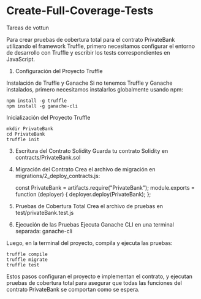 # Create-Full-Coverage-Tests
Tareas de vottun

Para crear pruebas de cobertura total para el contrato PrivateBank utilizando el framework Truffle, primero necesitamos configurar el entorno de desarrollo con Truffle y escribir los tests correspondientes en JavaScript.

1. Configuración del Proyecto Truffle
   
Instalación de Truffle y Ganache
Si no tenemos Truffle y Ganache instalados, primero necesitamos instalarlos globalmente usando npm:

    npm install -g truffle
    npm install -g ganache-cli

Inicialización del Proyecto Truffle

    mkdir PrivateBank
    cd PrivateBank
    truffle init

3. Escritura del Contrato Solidity
Guarda tu contrato Solidity en contracts/PrivateBank.sol

4. Migración del Contrato
Crea el archivo de migración en migrations/2_deploy_contracts.js:

    const PrivateBank = artifacts.require("PrivateBank");
    module.exports = function (deployer) {
      deployer.deploy(PrivateBank);
    };
    

4. Pruebas de Cobertura Total
Crea el archivo de pruebas en test/privateBank.test.js

5. Ejecución de las Pruebas
Ejecuta Ganache CLI en una terminal separada:
	  ganache-cli

Luego, en la terminal del proyecto, compila y ejecuta las pruebas:

    truffle compile
    truffle migrate
    truffle test

Estos pasos configuran el proyecto e implementan el contrato, y ejecutan pruebas de cobertura total para asegurar que todas las funciones del contrato PrivateBank se comportan como se espera.
